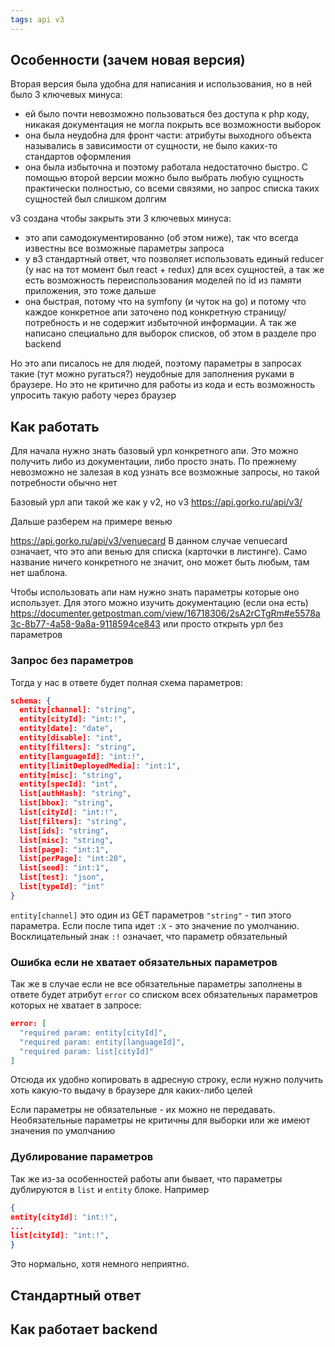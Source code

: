```yaml
---
tags: api v3
---
```

## Особенности (зачем новая версия)
Вторая версия была удобна для написания и использования, но в ней было 3 ключевых минуса:
- ей было почти невозможно пользоваться без доступа к php коду, никакая документация не могла покрыть все возможности выборок
- она была неудобна для фронт части: атрибуты выходного объекта назывались в зависимости от сущности, не было каких-то стандартов оформления
- она была избыточна и поэтому работала недостаточно быстро. С помощью второй версии можно было выбрать любую сущность практически полностью, со всеми связями, но запрос списка таких сущностей был слишком долгим

v3 создана чтобы закрыть эти 3 ключевых минуса:
- это апи самодокументированно (об этом ниже), так что всегда известны все возможные параметры запроса
- у в3 стандартный ответ, что позволяет использовать единый reducer (у нас на тот момент был react + redux) для всех сущностей, а так же есть возможность переиспользования моделей по id из памяти приложения, это тоже дальше
- она быстрая, потому что на symfony (и чуток на go) и потому что каждое конкретное апи заточено под конкретную страницу/потребность и не содержит избыточной информации. А так же написано специально для выборок списков, об этом в разделе про backend

Но это апи писалось не для людей, поэтому параметры в запросах такие (тут можно ругаться?) неудобные для заполнения руками в браузере. Но это не критично для работы из кода и есть возможность упросить такую работу через браузер

## Как работать
Для начала нужно знать базовый урл конкретного апи. Это можно получить либо из документации, либо просто знать. По прежнему невозможно не залезая в код узнать все возможные запросы, но такой потребности обычно нет

Базовый урл апи такой же как у v2, но v3 https://api.gorko.ru/api/v3/

Дальше разберем на примере венью

https://api.gorko.ru/api/v3/venuecard В данном случае venuecard означает, что это апи венью для списка (карточки в листинге). Само название ничего конкретного не значит, оно может быть любым, там нет шаблона.

Чтобы использовать апи нам нужно знать параметры которые оно использует. Для этого можно изучить документацию (если она есть) https://documenter.getpostman.com/view/16718306/2sA2rCTgRm#e5578a3c-8b77-4a58-9a8a-9118594ce843
или просто открыть урл без параметров

### Запрос без параметров
Тогда у нас в ответе будет полная схема параметров:
```json
schema: {
  entity[channel]: "string",
  entity[cityId]: "int:!",
  entity[date]: "date",
  entity[disable]: "int",
  entity[filters]: "string",
  entity[languageId]: "int:!",
  entity[limitDeployedMedia]: "int:1",
  entity[misc]: "string",
  entity[specId]: "int",
  list[authHash]: "string",
  list[bbox]: "string",
  list[cityId]: "int:!",
  list[filters]: "string",
  list[ids]: "string",
  list[misc]: "string",
  list[page]: "int:1",
  list[perPage]: "int:20",
  list[seed]: "int:1",
  list[test]: "json",
  list[typeId]: "int"
}
```
`entity[channel]` это один из GET параметров
`"string"` - тип этого параметра. Если после типа идет `:X` - это значение по умолчанию. Восклицательный знак `:!` означает, что параметр обязательный

### Ошибка если не хватает обязательных параметров
Так же в случае если не все обязательные параметры заполнены в ответе будет атрибут `error` со списком всех обязательных параметров которых не хватает в запросе:
```json
error: [
  "required param: entity[cityId]",
  "required param: entity[languageId]",
  "required param: list[cityId]"
]
```
Отсюда их удобно копировать в адресную строку, если нужно получить хоть какую-то выдачу в браузере для каких-либо целей

Если параметры не обязательные - их можно не передавать. Необязательные параметры не критичны для выборки или же имеют значения по умолчанию

### Дублирование параметров
Так же из-за особенностей работы апи бывает, что параметры дублируются в `list` и `entity` блоке. Например
```json
{
entity[cityId]: "int:!",
...
list[cityId]: "int:!",
}
```
Это нормально, хотя немного неприятно.

## Стандартный ответ

## Как работает backend